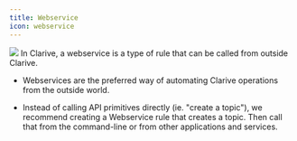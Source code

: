 ```yaml
---
title: Webservice
icon: webservice
---
```


<img src="/static/images/icons/webservice.png" /> In Clarive, a webservice is a type of rule
that can be called from outside Clarive. 

* Webservices are the preferred way of automating Clarive
operations from the outside world. 

* Instead of calling API primitives directly (ie. "create a topic"), 
we recommend creating a Webservice rule that creates a topic.
Then call that from the command-line or from other applications
and services. 
